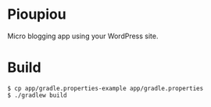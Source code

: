 # Pioupiou

Micro blogging app using your WordPress site.

# Build

```shell
$ cp app/gradle.properties-example app/gradle.properties
$ ./gradlew build
```
